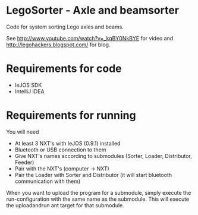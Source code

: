 LegoSorter - Axle and beamsorter
==========

Code for system sorting Lego axles and beams.

See http://www.youtube.com/watch?v=_kqBY0NkBYE for video and http://legohackers.blogspot.com/ for blog.

Requirements for code
==========
 - leJOS SDK
 - IntelliJ IDEA
 
 
Requirements for running
==========
You will need
 - At least 3 NXT's with leJOS (0.9.1) installed
 - Bluetooth or USB connection to them
 - Give NXT's names according to submodules (Sorter, Loader, Distributor, Feeder)
 - Pair with the NXT's (computer -> NXT)
 - Pair the Loader with Sorter and Distributor (it will start bluetooth communication with them)

When you want to upload the program for a submodule, simply execute the run-configuration with the same name as the submodule. This will execute the uploadandrun ant target for that submodule. 
